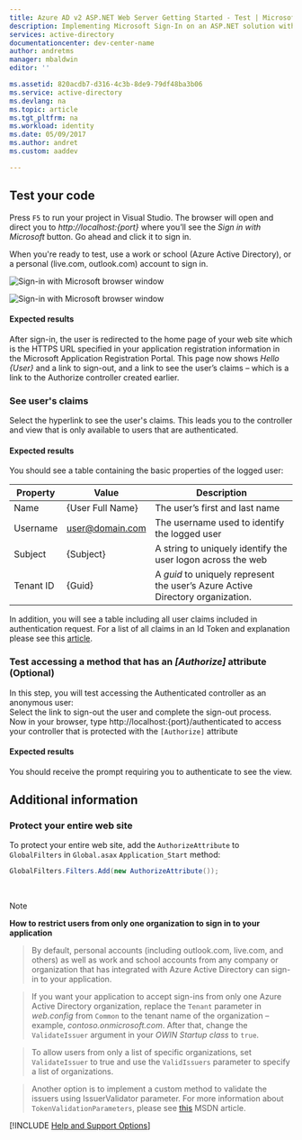 ```yaml
---
title: Azure AD v2 ASP.NET Web Server Getting Started - Test | Microsoft Docs
description: Implementing Microsoft Sign-In on an ASP.NET solution with a traditional web browser based application using OpenID Connect standard
services: active-directory
documentationcenter: dev-center-name
author: andretms
manager: mbaldwin
editor: ''

ms.assetid: 820acdb7-d316-4c3b-8de9-79df48ba3b06
ms.service: active-directory
ms.devlang: na
ms.topic: article
ms.tgt_pltfrm: na
ms.workload: identity
ms.date: 05/09/2017
ms.author: andret
ms.custom: aaddev

---
```

## Test your code

Press `F5` to run your project in Visual Studio. The browser will open and direct you to *http://localhost:{port}* where you’ll see the *Sign in with Microsoft* button. Go ahead and click it to sign in.

When you're ready to test, use a work or school (Azure Active Directory), or a personal (live.com, outlook.com) account to sign in. 

![Sign-in with Microsoft browser window](media/active-directory-serversidewebapp-aspnetwebappowin-test/aspnetbrowsersignin.png)

![Sign-in with Microsoft browser window](media/active-directory-serversidewebapp-aspnetwebappowin-test/aspnetbrowsersignin2.png)

#### Expected results
After sign-in, the user is redirected to the home page of your web site which is the HTTPS URL specified in your application registration information in the Microsoft Application Registration Portal. This page now shows *Hello {User}* and a link to sign-out, and a link to see the user’s claims – which is a link to the Authorize controller created earlier.

### See user's claims
Select the hyperlink to see the user's claims. This leads you to the controller and view that is only available to users that are authenticated.

#### Expected results
 You should see a table containing the basic properties of the logged user:

| Property | Value | Description|
|---|---|---|
| Name | {User Full Name} | The user’s first and last name
|Username | <span>user@domain.com</span>| The username used to identify the logged user
| Subject| {Subject}|A string to uniquely identify the user logon across the web|
| Tenant ID| {Guid}| A *guid* to uniquely represent the user’s Azure Active Directory organization.|

In addition, you will see a table including all user claims included in authentication request. For a list of all claims in an Id Token and explanation please see this [article](https://docs.microsoft.com/azure/active-directory/develop/active-directory-token-and-claims "List of Claims in Id Token").


### Test accessing a method that has an *[Authorize]* attribute (Optional)
In this step, you will test accessing the Authenticated controller as an anonymous user:<br/>
Select the link to sign-out the user and complete the sign-out process.<br/>
Now in your browser, type http://localhost:{port}/authenticated to access your controller that is protected with the `[Authorize]` attribute

#### Expected results
You should receive the prompt requiring you to authenticate to see the view.

## Additional information

<!--start-collapse-->
### Protect your entire web site
To protect your entire web site, add the `AuthorizeAttribute` to `GlobalFilters` in `Global.asax` `Application_Start` method:

```csharp
GlobalFilters.Filters.Add(new AuthorizeAttribute());
```
<!--end-collapse-->

<div></div>
<br/>

> [!NOTE]
> **How to restrict users from only one organization to sign in to your application**

> By default, personal accounts (including outlook.com, live.com, and others) as well as work and school accounts from any company or organization that has integrated with Azure Active Directory can sign-in to your application. 

> If you want your application to accept sign-ins from only one Azure Active Directory organization, replace the `Tenant` parameter in *web.config* from `Common` to the tenant name of the organization – example, *contoso.onmicrosoft.com*. After that, change the `ValidateIssuer` argument in your *OWIN Startup class* to `true`.

> To allow users from only a list of specific organizations, set `ValidateIssuer` to true and use the `ValidIssuers` parameter to specify a list of organizations.

> Another option is to implement a custom method to validate the issuers using IssuerValidator parameter. For more information about `TokenValidationParameters`, please see [this](https://msdn.microsoft.com/library/system.identitymodel.tokens.tokenvalidationparameters.aspx "TokenValidationParameters MSDN article") MSDN article.

[!INCLUDE  [Help and Support Options](../../../../includes/active-directory-develop-help-support-include.md)]